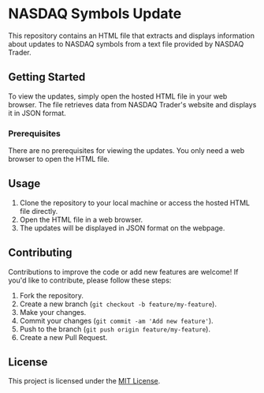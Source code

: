 # NASDAQ Symbols Update

This repository contains an HTML file that extracts and displays information about updates to NASDAQ symbols from a text file provided by NASDAQ Trader.

## Getting Started

To view the updates, simply open the hosted HTML file in your web browser. The file retrieves data from NASDAQ Trader's website and displays it in JSON format.

### Prerequisites

There are no prerequisites for viewing the updates. You only need a web browser to open the HTML file.

## Usage

1. Clone the repository to your local machine or access the hosted HTML file directly.
2. Open the HTML file in a web browser.
3. The updates will be displayed in JSON format on the webpage.

## Contributing

Contributions to improve the code or add new features are welcome! If you'd like to contribute, please follow these steps:

1. Fork the repository.
2. Create a new branch (`git checkout -b feature/my-feature`).
3. Make your changes.
4. Commit your changes (`git commit -am 'Add new feature'`).
5. Push to the branch (`git push origin feature/my-feature`).
6. Create a new Pull Request.

## License

This project is licensed under the [MIT License](LICENSE).
